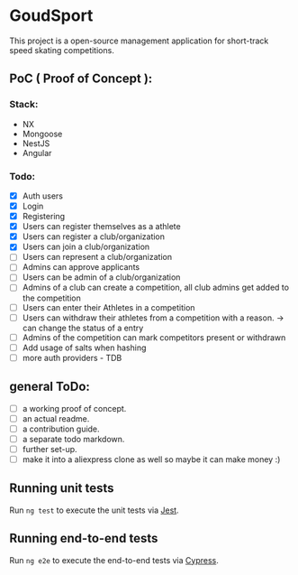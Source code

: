 # GoudSport
This project is a open-source management application for short-track speed skating competitions.

## PoC ( Proof of Concept ):
### Stack:
- NX
- Mongoose
- NestJS
- Angular

### Todo:
- [x] Auth users
- [x] Login
- [x] Registering
- [x] Users can register themselves as a athlete
- [x] Users can register a club/organization
- [x] Users can join a club/organization
- [ ] Users can represent a club/organization
- [ ] Admins can approve applicants
- [ ] Users can be admin of a club/organization
- [ ] Admins of a club can create a competition, all club admins get added to the competition
- [ ] Users can enter their Athletes in a competition
- [ ] Users can withdraw their athletes from a competition with a reason. -> can change the status of a entry
- [ ] Admins of the competition can mark competitors present or withdrawn
- [ ] Add usage of salts when hashing
- [ ] more auth providers - TDB

## general ToDo:
- [ ] a working proof of concept.
- [ ] an actual readme.
- [ ] a contribution guide.
- [ ] a separate todo markdown.
- [ ] further set-up.
- [ ] make it into a aliexpress clone as well so maybe it can make money :)

## Running unit tests

Run `ng test` to execute the unit tests via [Jest](https://karma-runner.github.io).

## Running end-to-end tests

Run `ng e2e` to execute the end-to-end tests via [Cypress](http://www.protractortest.org/).
